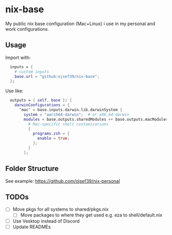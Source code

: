 # nix-base

My public nix base configuration (Mac+Linux) i use in my personal and work configurations.

## Usage

Import with:

```nix
  inputs = {
    # custom inputs
    base.url = "github:ojsef39/nix-base";
  };
```

Use like:

```nix
  outputs = { self, base }: {
    darwinConfigurations = {
      "mac" = base.inputs.darwin.lib.darwinSystem {
        system = "aarch64-darwin";  # or x86_64-darwin
        modules = base.outputs.sharedModules ++ base.outputs.macModules ++ [
          # Mac-specific shell customizations
          {
            programs.zsh = {
              enable = true;
            };
          }
        ];
```

## Folder Structure

See example: <https://github.com/ojsef39/nix-personal>

## TODOs

- [ ] Move pkgs for all systems to shared/pkgs.nix
  - [ ] Move packages to where they get used e.g. eza to shell/default.nix
- [ ] Use Vesktop instead of Discord
- [ ] Update READMEs
